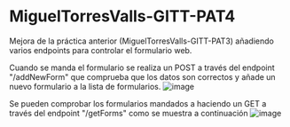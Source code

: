 # MiguelTorresValls-GITT-PAT4

Mejora de la práctica anterior (MiguelTorresValls-GITT-PAT3) añadiendo varios endpoints para controlar el formulario web. 

Cuando se manda el formulario se realiza un POST a través del endpoint "/addNewForm" que comprueba que los datos son correctos y añade un nuevo formulario a la lista de formularios. 
![image](https://user-images.githubusercontent.com/97603106/230116863-18a476e7-255a-49fe-b3bf-a1d79551f6e1.png)


Se pueden comprobar los formularios mandados a haciendo un GET a través del endpoint "/getForms" como se muestra a continuación
![image](https://user-images.githubusercontent.com/97603106/230116547-e3a2438d-aae0-4225-bd1e-030d9e1ef3bb.png)



